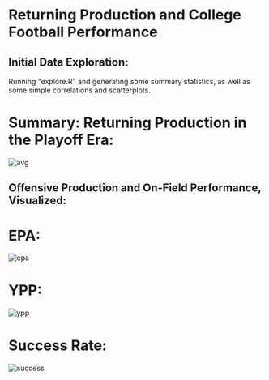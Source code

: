 # Returning Production and College Football Performance

## Initial Data Exploration:
Running "explore.R" and generating some summary statistics, as well as some simple correlations and scatterplots. 

# Summary: Returning Production in the Playoff Era:
![avg](https://raw.githubusercontent.com/spfleming/cfb_returningproduction/master/graphs/rp_summary.png)


## Offensive Production and On-Field Performance, Visualized: 

# EPA:
![epa](https://raw.githubusercontent.com/spfleming/cfb_returningproduction/master/graphs/offense_rp_epa.png)

# YPP:
![ypp](https://raw.githubusercontent.com/spfleming/cfb_returningproduction/master/graphs/offense_rp_ypp.png)

# Success Rate:
![success](https://raw.githubusercontent.com/spfleming/cfb_returningproduction/master/graphs/offense_rp_success.png)
